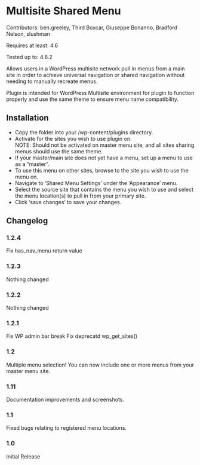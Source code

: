 <h1> Multisite Shared Menu </h1>
<p>Contributors: ben.greeley, Third Boxcar, Giuseppe Bonanno, Bradford Nelson, slushman</p>
<p>Requires at least: 4.6</p>
<p>Tested up to: 4.8.2</p>
<p>Allows users in a WordPress multisite network pull in menus from a main site in order to achieve universal navigation or shared navigation without needing to manually recreate menus. </p>
<p>Plugin is intended for WordPress Multisite environment for plugin to function properly and use the same theme to ensure menu name compatibility.</p>

<h2>Installation </h2>
<ul>
<li>Copy the folder into your /wp-content/plugins directory.</li>
<li>Activate for the sites you wish to use plugin on.<br />NOTE: Should not be activated on master menu site, and all sites sharing menus should use the same theme.</li>
<li>If your master/main site does not yet have a menu, set up a menu to use as a “master”. </li>
<li>To use this menu on other sites, browse to the site you wish to use the menu on. </li>
<li>Navigate to ‘Shared Menu Settings’ under the ‘Appearance’ menu. </li>
<li>Select the source site that contains the menu you wish to use and select the menu location(s) to pull in from your primary site.</li>
<li>Click ‘save changes’ to save your changes.</li>
</ul>

<h2> Changelog </h2>
<h3>1.2.4</h3>
Fix has_nav_menu return value

<h3>1.2.3</h3>
Nothing changed

<h3>1.2.2</h3>
Nothing changed

<h3>1.2.1</h3>
Fix WP admin bar break
Fix deprecatd wp_get_sites()

<h3>1.2</h3>
Multiple menu selection! You can now include one or more menus from your master menu site.

<h3>1.11</h3>
Documentation improvements and screenshots.

<h3>1.1</h3>
Fixed bugs relating to registered menu locations.

<h3>1.0</h3>
Initial Release
